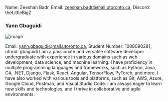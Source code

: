 Name: Zeeshan Badr, Email: zeeshan.badr@mail.utoronto.ca, Discord: theLittleBigZ



### Yann Gbaguidi 
![image](https://github.com/theLittleBigZ/C01-Group9-Project/assets/69763285/c4eb4260-a4b7-4ac8-ab8c-e3e3ed32fb0b)

Email: yann.gbaguidi@mail.utoronto.ca, Student Number: 1008090281, utorid: gbaguidi
I am a passionate and versatile software developer undergraduate with experience in various domains such as web development, data science, and machine learning.  I have proficiency in multiple programming languages and frameworks, such as Python, Java, C#, .NET, Django, Flask, React, Angular, TensorFlow, PyTorch, and more. I have also worked with various tools and platforms, such as Git, AWS, Azure, Google Cloud, Postman, and Visual Studio Code. I am always eager to learn new skills and technologies, and I thrive in collaborative and agile environments. 

